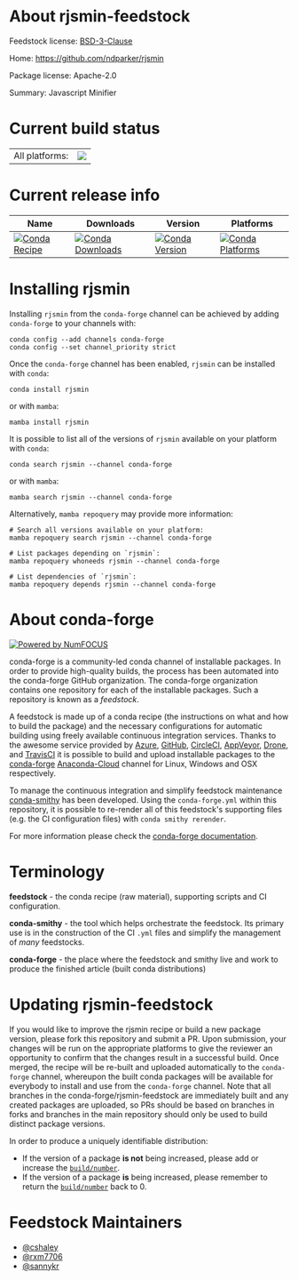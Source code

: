 About rjsmin-feedstock
======================

Feedstock license: [BSD-3-Clause](https://github.com/conda-forge/rjsmin-feedstock/blob/main/LICENSE.txt)

Home: https://github.com/ndparker/rjsmin

Package license: Apache-2.0

Summary: Javascript Minifier

Current build status
====================


<table><tr><td>All platforms:</td>
    <td>
      <a href="https://dev.azure.com/conda-forge/feedstock-builds/_build/latest?definitionId=1856&branchName=main">
        <img src="https://dev.azure.com/conda-forge/feedstock-builds/_apis/build/status/rjsmin-feedstock?branchName=main">
      </a>
    </td>
  </tr>
</table>

Current release info
====================

| Name | Downloads | Version | Platforms |
| --- | --- | --- | --- |
| [![Conda Recipe](https://img.shields.io/badge/recipe-rjsmin-green.svg)](https://anaconda.org/conda-forge/rjsmin) | [![Conda Downloads](https://img.shields.io/conda/dn/conda-forge/rjsmin.svg)](https://anaconda.org/conda-forge/rjsmin) | [![Conda Version](https://img.shields.io/conda/vn/conda-forge/rjsmin.svg)](https://anaconda.org/conda-forge/rjsmin) | [![Conda Platforms](https://img.shields.io/conda/pn/conda-forge/rjsmin.svg)](https://anaconda.org/conda-forge/rjsmin) |

Installing rjsmin
=================

Installing `rjsmin` from the `conda-forge` channel can be achieved by adding `conda-forge` to your channels with:

```
conda config --add channels conda-forge
conda config --set channel_priority strict
```

Once the `conda-forge` channel has been enabled, `rjsmin` can be installed with `conda`:

```
conda install rjsmin
```

or with `mamba`:

```
mamba install rjsmin
```

It is possible to list all of the versions of `rjsmin` available on your platform with `conda`:

```
conda search rjsmin --channel conda-forge
```

or with `mamba`:

```
mamba search rjsmin --channel conda-forge
```

Alternatively, `mamba repoquery` may provide more information:

```
# Search all versions available on your platform:
mamba repoquery search rjsmin --channel conda-forge

# List packages depending on `rjsmin`:
mamba repoquery whoneeds rjsmin --channel conda-forge

# List dependencies of `rjsmin`:
mamba repoquery depends rjsmin --channel conda-forge
```


About conda-forge
=================

[![Powered by
NumFOCUS](https://img.shields.io/badge/powered%20by-NumFOCUS-orange.svg?style=flat&colorA=E1523D&colorB=007D8A)](https://numfocus.org)

conda-forge is a community-led conda channel of installable packages.
In order to provide high-quality builds, the process has been automated into the
conda-forge GitHub organization. The conda-forge organization contains one repository
for each of the installable packages. Such a repository is known as a *feedstock*.

A feedstock is made up of a conda recipe (the instructions on what and how to build
the package) and the necessary configurations for automatic building using freely
available continuous integration services. Thanks to the awesome service provided by
[Azure](https://azure.microsoft.com/en-us/services/devops/), [GitHub](https://github.com/),
[CircleCI](https://circleci.com/), [AppVeyor](https://www.appveyor.com/),
[Drone](https://cloud.drone.io/welcome), and [TravisCI](https://travis-ci.com/)
it is possible to build and upload installable packages to the
[conda-forge](https://anaconda.org/conda-forge) [Anaconda-Cloud](https://anaconda.org/)
channel for Linux, Windows and OSX respectively.

To manage the continuous integration and simplify feedstock maintenance
[conda-smithy](https://github.com/conda-forge/conda-smithy) has been developed.
Using the ``conda-forge.yml`` within this repository, it is possible to re-render all of
this feedstock's supporting files (e.g. the CI configuration files) with ``conda smithy rerender``.

For more information please check the [conda-forge documentation](https://conda-forge.org/docs/).

Terminology
===========

**feedstock** - the conda recipe (raw material), supporting scripts and CI configuration.

**conda-smithy** - the tool which helps orchestrate the feedstock.
                   Its primary use is in the construction of the CI ``.yml`` files
                   and simplify the management of *many* feedstocks.

**conda-forge** - the place where the feedstock and smithy live and work to
                  produce the finished article (built conda distributions)


Updating rjsmin-feedstock
=========================

If you would like to improve the rjsmin recipe or build a new
package version, please fork this repository and submit a PR. Upon submission,
your changes will be run on the appropriate platforms to give the reviewer an
opportunity to confirm that the changes result in a successful build. Once
merged, the recipe will be re-built and uploaded automatically to the
`conda-forge` channel, whereupon the built conda packages will be available for
everybody to install and use from the `conda-forge` channel.
Note that all branches in the conda-forge/rjsmin-feedstock are
immediately built and any created packages are uploaded, so PRs should be based
on branches in forks and branches in the main repository should only be used to
build distinct package versions.

In order to produce a uniquely identifiable distribution:
 * If the version of a package **is not** being increased, please add or increase
   the [``build/number``](https://docs.conda.io/projects/conda-build/en/latest/resources/define-metadata.html#build-number-and-string).
 * If the version of a package **is** being increased, please remember to return
   the [``build/number``](https://docs.conda.io/projects/conda-build/en/latest/resources/define-metadata.html#build-number-and-string)
   back to 0.

Feedstock Maintainers
=====================

* [@cshaley](https://github.com/cshaley/)
* [@rxm7706](https://github.com/rxm7706/)
* [@sannykr](https://github.com/sannykr/)

